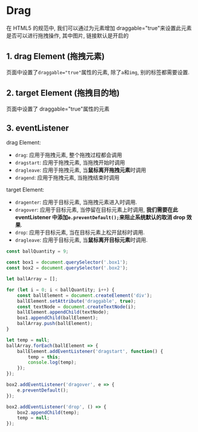 # Drag

在 HTML5 的规范中, 我们可以通过为元素增加 draggable="true"来设置此元素是否可以进行拖拽操作, 其中图片, 链接默认是开启的

## 1. drag Element (拖拽元素)

页面中设置了`draggable="true"`属性的元素, 除了`a`和`img`, 别的标签都需要设置.

## 2. target Element (拖拽目的地)

页面中设置了 draggable="true"属性的元素

## 3. eventListener

drag Element:

-   `drag`: 应用于拖拽元素, 整个拖拽过程都会调用
-   `dragstart`: 应用于拖拽元素, 当拖拽开始时调用
-   `dragleave`: 应用于拖拽元素, 当**鼠标离开拖拽元素**时调用
-   `dragend`: 应用于拖拽元素, 当拖拽结束时调用

target Element:

-   `dragenter`: 应用于目标元素, 当拖拽元素进入时调用.
-   `dragover`: 应用于目标元素, 当停留在目标元素上时调用, **我们需要在此 eventListener 中添加`e.preventDefault();`来阻止系统默认的取消 drop 效果**.
-   `drop`: 应用于目标元素, 当在目标元素上松开鼠标时调用.
-   `dragleave`: 应用于目标元素, 当**鼠标离开目标元素**时调用.

```js
const ballQuantity = 9;

const box1 = document.querySelector('.box1');
const box2 = document.querySelector('.box2');

let ballArray = [];

for (let i = 0; i < ballQuantity; i++) {
    const ballElement = document.createElement('div');
    ballElement.setAttribute('draggable', true);
    const textNode = document.createTextNode(i);
    ballElement.appendChild(textNode);
    box1.appendChild(ballElement);
    ballArray.push(ballElement);
}

let temp = null;
ballArray.forEach(ballElement => {
    ballElement.addEventListener('dragstart', function() {
        temp = this;
        console.log(temp);
    });
});

box2.addEventListener('dragover', e => {
    e.preventDefault();
});

box2.addEventListener('drop', () => {
    box2.appendChild(temp);
    temp = null;
});
```
